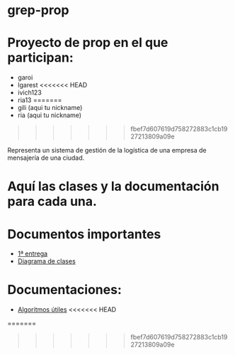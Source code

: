 grep-prop
=========

# Proyecto de prop en el que participan:
- garoi
- lgarest
<<<<<<< HEAD
- ivich123
- ria13
=======
- gili (aqui tu nickname)
- ria (aqui tu nickname)
>>>>>>> fbef7d607619d758272883c1cb1927213809a09e

Representa un sistema de gestión de la logística de una empresa de mensajería de una ciudad.

# Aquí las clases y la documentación para cada una.


# Documentos importantes
- [1ª entrega](http://goo.gl/WaoTka)
- [Diagrama de clases](http://goo.gl/rdrNXp)

# Documentaciones:
- [Algoritmos útiles](http://goo.gl/4KB0Hk)
<<<<<<< HEAD

=======
>>>>>>> fbef7d607619d758272883c1cb1927213809a09e

